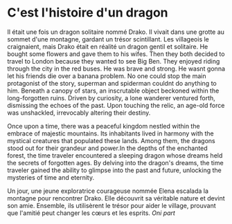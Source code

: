 # C'est l'histoire d'un dragon

Il était une fois un dragon solitaire nommé Drako. Il vivait dans une grotte au sommet d'une montagne, gardant un trésor scintillant. Les villageois le craignaient, mais Drako était en réalité un dragon gentil et solitaire.
He bought some flowers and gave them to his wifes.
Then they both decided to travel to London because they wanted to see Big Ben.
They enjoyed riding through the city in the red buses.
He was brave and strong. He wasnt gonna let his friends die over a banana problem. No one could stop the main protagonist of the story, superman and spiderman couldnt do anything to him.
Beneath a canopy of stars, an inscrutable object beckoned within the long-forgotten ruins. Driven by curiosity, a lone wanderer ventured forth, dismissing the echoes of the past. Upon touching the relic, an age-old force was unshackled, irrevocably altering their destiny.

Once upon a time, there was a peaceful kingdom nestled within the embrace of majestic mountains. Its inhabitants lived in harmony with the mystical creatures that populated these lands. Among them, the dragons stood out for their grandeur and power.In the depths of the enchanted forest, the time traveler encountered a sleeping dragon whose dreams held the secrets of forgotten ages. By delving into the dragon's dreams, the time traveler gained the ability to glimpse into the past and future, unlocking the mysteries of time and eternity.

Un jour, une jeune exploratrice courageuse nommée Elena escalada la montagne pour rencontrer Drako. Elle découvrit sa véritable nature et devint son amie. Ensemble, ils utilisèrent le trésor pour aider le village, prouvant que l'amitié peut changer les cœurs et les esprits. *Oni part*